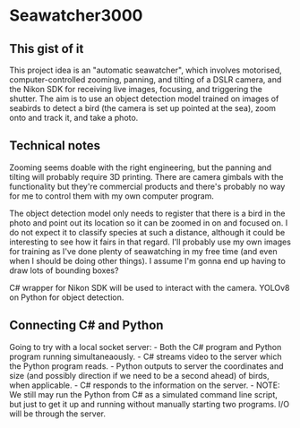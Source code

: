 # Seawatcher3000

## This gist of it

This project idea is an "automatic seawatcher", which involves motorised, computer-controlled zooming, panning, and tilting of a DSLR camera, and the Nikon SDK for receiving live images, focusing, and triggering the shutter. The aim is to use an object detection model trained on images of seabirds to detect a bird (the camera is set up pointed at the sea), zoom onto and track it, and take a photo. 

## Technical notes

Zooming seems doable with the right engineering, but the panning and tilting will probably require 3D printing. There are camera gimbals with the functionality but they're commercial products and there's probably no way for me to control them with my own computer program. 

The object detection model only needs to register that there is a bird in the photo and point out its location so it can be zoomed in on and focused on. I do not expect it to classify species at such a distance, although it could be interesting to see how it fairs in that regard. I'll probably use my own images for training as I've done plenty of seawatching in my free time (and even when I should be doing other things). I assume I'm gonna end up having to draw lots of bounding boxes?

C# wrapper for Nikon SDK will be used to interact with the camera. YOLOv8 on Python for object detection.

## Connecting C# and Python

Going to try with a local socket server:
    - Both the C# program and Python program running simultaneaously.
    - C# streams video to the server which the Python program reads.
    - Python outputs to server the coordinates and size (and possibly direction if we need to be a second ahead) of birds, when applicable. 
    - C# responds to the information on the server. 
    - NOTE: We still may run the Python from C# as a simulated command line script, but just to get it up and running without manually starting two programs. I/O will be through the server. 
